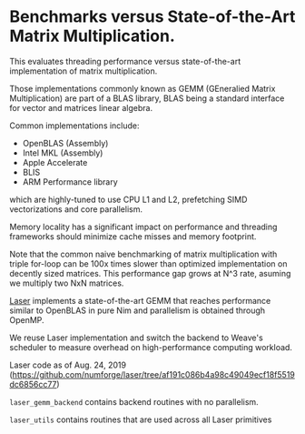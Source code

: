 # Benchmarks versus State-of-the-Art Matrix Multiplication.

This evaluates threading performance versus state-of-the-art
implementation of matrix multiplication.

Those implementations commonly known as GEMM (GEneralied Matrix Multiplication)
are part of a BLAS library, BLAS being a standard interface for vector and matrices linear algebra.

Common implementations include:
- OpenBLAS (Assembly)
- Intel MKL (Assembly)
- Apple Accelerate
- BLIS
- ARM Performance library

which are highly-tuned to use CPU L1 and L2, prefetching
SIMD vectorizations and core parallelism.

Memory locality has a significant impact on performance
and threading frameworks should minimize cache misses and memory footprint.

Note that the common naive benchmarking of matrix multiplication
with triple for-loop can be 100x times slower than optimized implementation
on decently sized matrices. This performance gap grows at N^3 rate, asuming
we multiply two NxN matrices.

[Laser](https://github.com/numforge/laser) implements a state-of-the-art
GEMM that reaches performance similar to OpenBLAS in pure Nim and parallelism
is obtained through OpenMP.

We reuse Laser implementation and switch the backend to Weave's scheduler
to measure overhead on high-performance computing workload.

Laser code as of Aug. 24, 2019 (https://github.com/numforge/laser/tree/af191c086b4a98c49049ecf18f5519dc6856cc77)

`laser_gemm_backend` contains backend routines with no parallelism.

`laser_utils` contains routines that are used across all Laser primitives
